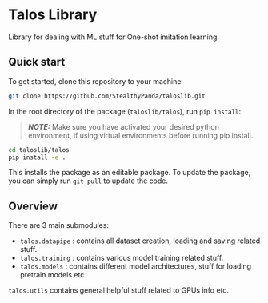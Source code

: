 # Talos Library

Library for dealing with ML stuff for One-shot imitation learning.

## Quick start

To get started, clone this repository to your machine:
```bash
git clone https://github.com/StealthyPanda/taloslib.git
```

In the root directory of the package (`taloslib/talos`), run `pip install`:

> **_NOTE:_**  Make sure you have activated your desired python environment, if using virtual environments before running pip install.

```bash
cd taloslib/talos
pip install -e .
```

This installs the package as an editable package. To update the package, you can simply run `git pull` to update the code.


## Overview

There are 3 main submodules:

- `talos.datapipe` : contains all dataset creation, loading and saving related stuff.
- `talos.training` : contains various model training related stuff.
- `talos.models` : contains different model architectures, stuff for loading pretrain models etc.

`talos.utils` contains general helpful stuff related to GPUs info etc.